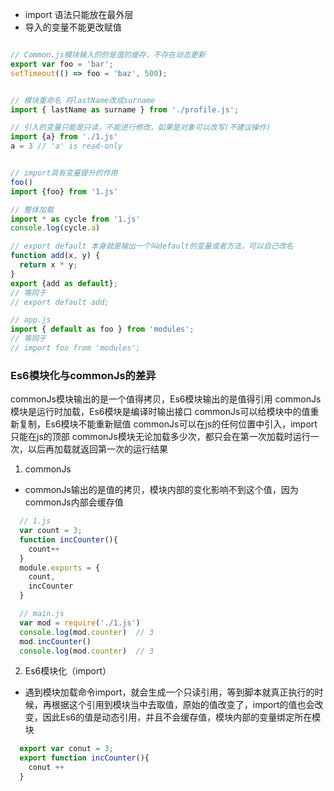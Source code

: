 <!--
 * @Author: your name
 * @Date: 2020-03-11 10:52:26
 * @LastEditTime: 2020-05-15 15:01:09
 * @LastEditors: Please set LastEditors
 * @Description: In User Settings Edit
 * @FilePath: /webNotes/web/es6/module.md
 -->

- import 语法只能放在最外层
- 导入的变量不能更改赋值

```javaScript

// Common.js模块输入的的是值的缓存，不存在动态更新
export var foo = 'bar';
setTimeout(() => foo = 'baz', 500);


// 模块重命名 将lastName改成surname
import { lastName as surname } from './profile.js';

// 引入的变量只能是只读，不能进行修改，如果是对象可以改写(不建议操作)
import {a} from './1.js'
a = 3 // 'a' is read-only


// import具有变量提升的作用
foo()
import {foo} from '1.js'

// 整体加载
import * as cycle from '1.js'
console.log(cycle.a)

// export default 本身就是输出一个叫default的变量或者方法，可以自己改名
function add(x, y) {
  return x * y;
}
export {add as default};
// 等同于
// export default add;

// app.js
import { default as foo } from 'modules';
// 等同于
// import foo from 'modules';
```

### Es6模块化与commonJs的差异

commonJs模块输出的是一个值得拷贝，Es6模块输出的是值得引用
commonJs模块是运行时加载，Es6模块是编译时输出接口
commonJs可以给模块中的值重新复制，Es6模块不能重新赋值
commonJs可以在js的任何位置中引入，import只能在js的顶部
commonJs模块无论加载多少次，都只会在第一次加载时运行一次，以后再加载就返回第一次的运行结果
1. commonJs

+ commonJs输出的是值的拷贝，模块内部的变化影响不到这个值，因为commonJs内部会缓存值

```javaScript
  // 1.js
  var count = 3;
  function incCounter(){
    count++
  }
  module.exports = {
    count,
    incCounter
  }

  // main.js
  var mod = require('./1.js')
  console.log(mod.counter)  // 3
  mod.incCounter()
  console.log(mod.counter)  // 3

```

2. Es6模块化（import）

+ 遇到模块加载命令import，就会生成一个只读引用，等到脚本就真正执行的时候，再根据这个引用到模块当中去取值，原始的值改变了，import的值也会改变，因此Es6的值是动态引用，并且不会缓存值，模块内部的变量绑定所在模块

```javaScript
  export var conut = 3;
  export function incCounter(){
    conut ++
  }
```